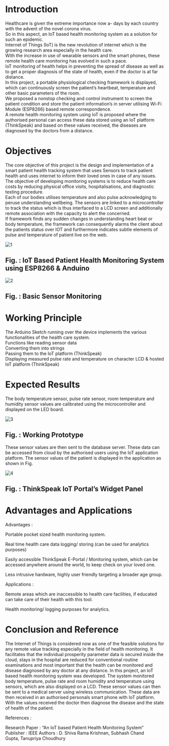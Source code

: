 # Introduction

Healthcare is given the extreme importance now a- days by each country with the advent of the novel corona virus. <br/>
So in this aspect, an IoT based health monitoring system as a solution for such an epidemic. <br/>
Internet of Things (IoT) is the new revolution of internet which is the growing research area especially in the health care. <br/>
With the increase in use of wearable sensors and the smart phones, these remote health care monitoring has evolved in such a pace. <br/>
IoT monitoring of health helps in preventing the spread of disease as well as to get a proper diagnosis of the state of health, even if the doctor is at far distance. <br/>
In this project, a portable physiological checking framework is displayed, which can continuously screen the patient’s heartbeat, temperature and other basic parameters of the room. <br/>
We proposed a nonstop checking and control instrument to screen the patient condition and store the patient information’s in server utilising Wi-Fi Module (ESP8266) based remote correspondence. <br/>
A remote health monitoring system using IoT is proposed where the authorised personal can access these data stored using an IoT platform (ThinkSpeak) and based on these values received, the diseases are diagnosed by the doctors from a distance.<br/>

# Objectives

The core objective of this project is the design and implementation of a smart patient health tracking system that uses Sensors to track patient health and uses internet to inform their loved ones in case of any issues. <br/>
The objective of developing monitoring systems is to reduce health care costs by reducing physical office visits, hospitalisations, and diagnostic testing procedure. <br/>
Each of our bodies utilises temperature and also pulse acknowledging to peruse understanding wellbeing. The sensors are linked to a microcontroller to track the status which is thus interfaced to a LCD screen and additionally remote association with the capacity to alert the concerned. <br/>
If framework finds any sudden changes in understanding heart beat or body temperature, the framework can consequently alarms the client about the patients status over IOT and furthermore indicates subtle elements of pulse and temperature of patient live on the web. <br/>

![1]()

## Fig. : IoT Based Patient Health Monitoring System using ESP8266 & Anduino

![2]()

## Fig. : Basic Sensor Monitoring

# Working Principle

The Arduino Sketch running over the device implements the various functionalities of the health care system. <br/>
Functions like reading sensor data <br/>
Converting them into strings <br/>
Passing them to the IoT platform (ThinkSpeak) <br/>
Displaying measured pulse rate and temperature on character LCD & hosted IoT platform (ThinkSpeak) <br/>

# Expected Results

The body temperature sensor, pulse rate sensor, room temperature and humidity sensor values are calibrated using the microcontroller and displayed on the LED board.

![3]()

## Fig. : Working Prototype

These sensor values are then sent to the database server. These data can be accessed from cloud by the authorised users using the IoT application platform. The sensor values of the patient is displayed in the application as shown in Fig.

![4]()

## Fig. : ThinkSpeak IoT Portal’s Widget Panel

# Advantages and Applications

Advantages :

Portable pocket sized health monitoring system.

Real time health care data logging/ storing (can be used for analytics purposes)

Easily accessible ThinkSpeak E-Portal / Monitoring system, which can be accessed anywhere around the world, to keep check on your loved one.

Less intrusive hardware, highly user friendly targeting a broader age group.

Applications :

Remote areas which are inaccessible to health care facilities, if educated can take care of their health with this tool.

Health monitoring/ logging purposes for analytics.

# Conclusion and Reference

The Internet of Things is considered now as one of the feasible solutions for any remote value tracking especially in the field of health monitoring.
It facilitates that the individual prosperity parameter data is secured inside the cloud, stays in the hospital are reduced for conventional routine examinations and most important that the health can be monitored and disease diagnosed by any doctor at any distance.
In this project, an IoT based health monitoring system was developed. The system monitored body temperature, pulse rate and room humidity and temperature using sensors, which are also displayed on a LCD.
These sensor values can then be sent to a medical server using wireless communication. These data are then received in an authorised personals smart phone with IoT platform.
With the values received the doctor then diagnose the disease and the state of health of the patient.

References :

Research Paper : “An IoT based Patient Health Monitoring System”
Publisher : IEEE
Authors : D. Shiva Rama Krishnan, Subhash Chand Gupta, Tanupriya Choudhury
